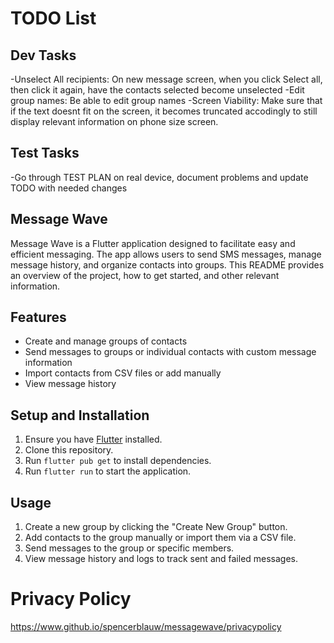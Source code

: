 # TODO List

## Dev Tasks

-Unselect All recipients: On new message screen, when you click Select all, then click it again, have the contacts selected become unselected
-Edit group names: Be able to edit group names
-Screen Viability: Make sure that if the text doesnt fit on the screen, it becomes truncated accodingly to still display relevant information on phone size screen.

## Test Tasks

-Go through TEST PLAN on real device, document problems and update TODO with needed changes

## Message Wave

Message Wave is a Flutter application designed to facilitate easy and efficient messaging. The app allows users to send SMS messages, manage message history, and organize contacts into groups. This README provides an overview of the project, how to get started, and other relevant information.

## Features

- Create and manage groups of contacts
- Send messages to groups or individual contacts with custom message information
- Import contacts from CSV files or add manually
- View message history


## Setup and Installation

1. Ensure you have [Flutter](https://flutter.dev/docs/get-started/install) installed.
2. Clone this repository.
3. Run `flutter pub get` to install dependencies.
4. Run `flutter run` to start the application.

## Usage

1. Create a new group by clicking the "Create New Group" button.
2. Add contacts to the group manually or import them via a CSV file.
3. Send messages to the group or specific members.
4. View message history and logs to track sent and failed messages.

# Privacy Policy

https://www.github.io/spencerblauw/messagewave/privacypolicy